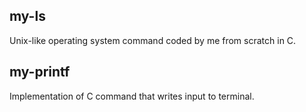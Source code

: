 ## my-ls

Unix-like operating system command coded by me from scratch in C.

## my-printf

Implementation of C command that writes input to terminal.
